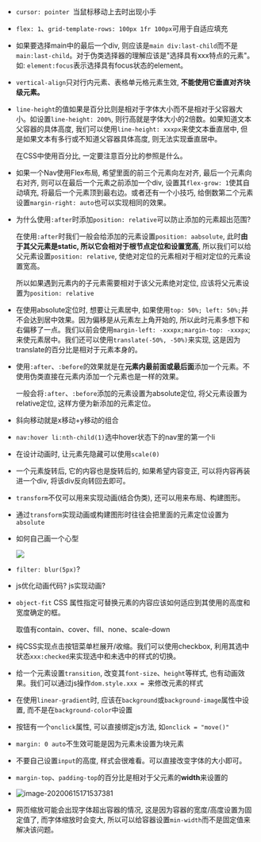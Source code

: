 + `cursor: pointer `当鼠标移动上去时出现小手

+ `flex: 1`、`grid-template-rows: 100px 1fr 100px`可用于自适应填充

+ 如果要选择main中的最后一个div, 则应该是`main div:last-child`而不是`main:last-child`。对于伪类选择器的理解应该是"选择具有xxx特点的元素"。如: `element:focus`表示选择具有focus状态的element。

+ `vertical-align`只对行内元素、表格单元格元素生效, **不能使用它垂直对齐块级元素。**

+ `line-height`的值如果是百分比则是相对于字体大小而不是相对于父容器大小。如设置`line-height: 200%`, 则行高就是字体大小的2倍数。如果知道文本父容器的具体高度, 我们可以使用`line-height: xxxpx`来使文本垂直居中, 但是如果文本有多行或不知道父容器具体高度, 则无法实现垂直居中。

    在CSS中使用百分比, 一定要注意百分比的参照是什么。
    
+ 如果一个Nav使用Flex布局, 希望里面的前三个元素向左对齐, 最后一个元素向右对齐, 则可以在最后一个元素之前添加一个div, 设置其`flex-grow: 1`使其自动填充, 将最后一个元素顶到最右边。或者还有一个小技巧, 给倒数第二个元素设置`margin-right: auto`也可以实现相同的效果。

+ 为什么使用`:after`时添加`position: relative`可以防止添加的元素超出范围?

    在使用`:after`时我们一般会给添加的元素设置`position: aabsolute`, 此时**由于其父元素是static, 所以它会相对于根节点定位和设置宽高**, 所以我们可以给父元素设置`position: relative`, 使绝对定位的元素相对于相对定位的元素设置宽高。

    所以如果遇到元素内的子元素需要相对于该父元素绝对定位, 应该将父元素设置为`position: relative`

+ 在使用absolute定位时, 想要让元素居中, 如果使用`top: 50%; left: 50%;`并不会达到居中效果。因为偏移是从元素左上角开始的, 所以此时元素多想下和右偏移了一点。我们以前会使用`margin-left: -xxxpx;margin-top: -xxxpx`;来使元素居中。我们还可以使用`translate(-50%, -50%)`来实现, 这是因为translate的百分比是相对于元素本身的。

+ 使用`:after`、`:before`的效果就是在**元素内最前面或最后面**添加一个元素。不使用伪类直接在元素内添加一个元素也是一样的效果。

    一般会将`:after`、`:before`添加的元素设置为absolute定位, 将父元素设置为relative定位, 这样方便为新添加的元素定位。

+ 斜向移动就是x移动+y移动的组合

+ `nav:hover li:nth-child(1)`选中hover状态下的nav里的第一个li

+ 在设计动画时, 让元素先隐藏可以使用`scale(0)`

+ 一个元素旋转后, 它的内容也是旋转后的, 如果希望内容变正, 可以将内容再装进一个div, 将该div反向转回去即可。

+ `transform`不仅可以用来实现动画(结合伪类), 还可以用来布局、构建图形。

+ 通过`transform`实现动画或构建图形时往往会把里面的元素定位设置为`absolute`

+ 如何自己画一个心型

    ![](https://blog-1258617239.cos.ap-chengdu.myqcloud.com/blog_images/自己画一个爱心.png)

+ `filter: blur(5px)`?

+ js优化动画代码? js实现动画?

+ `object-fit` CSS 属性指定可替换元素的内容应该如何适应到其使用的高度和宽度确定的框。

    取值有contain、cover、fill、none、scale-down

+ 纯CSS实现点击按钮菜单栏展开/收缩。我们可以使用checkbox, 利用其选中状态`xxx:checked`来实现选中和未选中的样式的切换。

+ 给一个元素设置`transition`, 改变其`font-size`、`height`等样式, 也有动画效果。我们可以通过js操作`dom.style.xxx = `来修改元素的样式

+ 在使用`linear-gradient`时, 应该在`background`或`background-image`属性中设置, 而不是在`background-color`中设置

+ 按钮有一个`onclick`属性, 可以直接绑定js方法, 如`onclick = "move()"`

+ `margin: 0 auto`不生效可能是因为元素未设置为块元素

+ 不要自己设置`input`的高度, 样式会很难看。可以直接改变字体的大小即可。

+ `margin-top`、`padding-top`的百分比是相对于父元素的**width**来设置的

+ ![image-20200615171537381](https://blog-1258617239.cos.ap-chengdu.myqcloud.com/blog_images/image-20200615171537381.png)

+ 网页缩放可能会出现字体超出容器的情况, 这是因为容器的宽度/高度设置为固定值了, 而字体缩放时会变大, 所以可以给容器设置`min-width`而不是固定值来解决该问题。